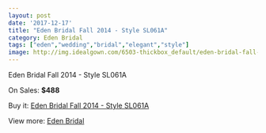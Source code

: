 ```yaml
---
layout: post
date: '2017-12-17'
title: "Eden Bridal Fall 2014 - Style SL061A"
category: Eden Bridal
tags: ["eden","wedding","bridal","elegant","style"]
image: http://img.idealgown.com/6503-thickbox_default/eden-bridal-fall-2014-style-sl061a.jpg
---
```

Eden Bridal Fall 2014 - Style SL061A

On Sales: **$488**
<a href="https://www.idealgown.com/en/eden-bridal/2832-eden-bridal-fall-2014-style-sl061a.html"><amp-img layout="responsive" width="600" height="600" src="//img.idealgown.com/6503-thickbox_default/eden-bridal-fall-2014-style-sl061a.jpg" alt="Eden Bridal Fall 2014 - Style SL061A 0" /></a>
<a href="https://www.idealgown.com/en/eden-bridal/2832-eden-bridal-fall-2014-style-sl061a.html"><amp-img layout="responsive" width="600" height="600" src="//img.idealgown.com/6505-thickbox_default/eden-bridal-fall-2014-style-sl061a.jpg" alt="Eden Bridal Fall 2014 - Style SL061A 1" /></a>
<a href="https://www.idealgown.com/en/eden-bridal/2832-eden-bridal-fall-2014-style-sl061a.html"><amp-img layout="responsive" width="600" height="600" src="//img.idealgown.com/6504-thickbox_default/eden-bridal-fall-2014-style-sl061a.jpg" alt="Eden Bridal Fall 2014 - Style SL061A 2" /></a>
<a href="https://www.idealgown.com/en/eden-bridal/2832-eden-bridal-fall-2014-style-sl061a.html"><amp-img layout="responsive" width="600" height="600" src="//img.idealgown.com/6502-thickbox_default/eden-bridal-fall-2014-style-sl061a.jpg" alt="Eden Bridal Fall 2014 - Style SL061A 3" /></a>

Buy it: [Eden Bridal Fall 2014 - Style SL061A](https://www.idealgown.com/en/eden-bridal/2832-eden-bridal-fall-2014-style-sl061a.html "Eden Bridal Fall 2014 - Style SL061A")

View more: [Eden Bridal](https://www.idealgown.com/en/34-eden-bridal "Eden Bridal")